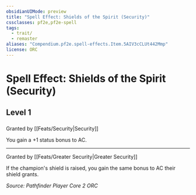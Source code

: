 ```yaml
---
obsidianUIMode: preview
title: "Spell Effect: Shields of the Spirit (Security)"
cssclasses: pf2e,pf2e-spell
tags:
  - trait/
  - remaster
aliases: "Compendium.pf2e.spell-effects.Item.5AIV3cCLUt442Mmp"
license: ORC
---
```

# Spell Effect: Shields of the Spirit (Security)
## Level 1
### 






Granted by [[Feats/Security|Security]]

You gain a +1 status bonus to AC.

* * *

Granted by [[Feats/Greater Security|Greater Security]]

If the champion's shield is raised, you gain the same bonus to AC their shield grants.

*Source: Pathfinder Player Core 2*
*ORC*